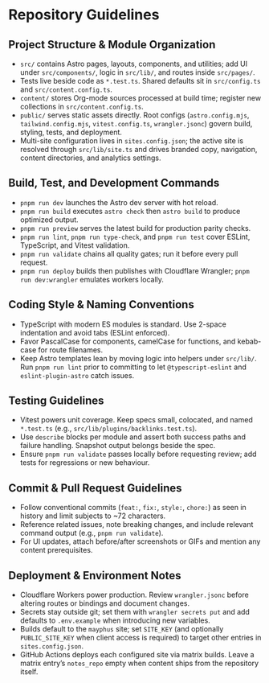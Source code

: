 # Repository Guidelines

## Project Structure & Module Organization
- `src/` contains Astro pages, layouts, components, and utilities; add UI under `src/components/`, logic in `src/lib/`, and routes inside `src/pages/`.
- Tests live beside code as `*.test.ts`. Shared defaults sit in `src/config.ts` and `src/content.config.ts`.
- `content/` stores Org-mode sources processed at build time; register new collections in `src/content.config.ts`.
- `public/` serves static assets directly. Root configs (`astro.config.mjs`, `tailwind.config.mjs`, `vitest.config.ts`, `wrangler.jsonc`) govern build, styling, tests, and deployment.
- Multi-site configuration lives in `sites.config.json`; the active site is resolved through `src/lib/site.ts` and drives branded copy, navigation, content directories, and analytics settings.

## Build, Test, and Development Commands
- `pnpm run dev` launches the Astro dev server with hot reload.
- `pnpm run build` executes `astro check` then `astro build` to produce optimized output.
- `pnpm run preview` serves the latest build for production parity checks.
- `pnpm run lint`, `pnpm run type-check`, and `pnpm run test` cover ESLint, TypeScript, and Vitest validation.
- `pnpm run validate` chains all quality gates; run it before every pull request.
- `pnpm run deploy` builds then publishes with Cloudflare Wrangler; `pnpm run dev:wrangler` emulates workers locally.

## Coding Style & Naming Conventions
- TypeScript with modern ES modules is standard. Use 2-space indentation and avoid tabs (ESLint enforced).
- Favor PascalCase for components, camelCase for functions, and kebab-case for route filenames.
- Keep Astro templates lean by moving logic into helpers under `src/lib/`. Run `pnpm run lint` prior to committing to let `@typescript-eslint` and `eslint-plugin-astro` catch issues.

## Testing Guidelines
- Vitest powers unit coverage. Keep specs small, colocated, and named `*.test.ts` (e.g., `src/lib/plugins/backlinks.test.ts`).
- Use `describe` blocks per module and assert both success paths and failure handling. Snapshot output belongs beside the spec.
- Ensure `pnpm run validate` passes locally before requesting review; add tests for regressions or new behaviour.

## Commit & Pull Request Guidelines
- Follow conventional commits (`feat:`, `fix:`, `style:`, `chore:`) as seen in history and limit subjects to ~72 characters.
- Reference related issues, note breaking changes, and include relevant command output (e.g., `pnpm run validate`).
- For UI updates, attach before/after screenshots or GIFs and mention any content prerequisites.

## Deployment & Environment Notes
- Cloudflare Workers power production. Review `wrangler.jsonc` before altering routes or bindings and document changes.
- Secrets stay outside git; set them with `wrangler secrets put` and add defaults to `.env.example` when introducing new variables.
- Builds default to the `mayphus` site; set `SITE_KEY` (and optionally `PUBLIC_SITE_KEY` when client access is required) to target other entries in `sites.config.json`.
- GitHub Actions deploys each configured site via matrix builds. Leave a matrix entry’s `notes_repo` empty when content ships from the repository itself.
